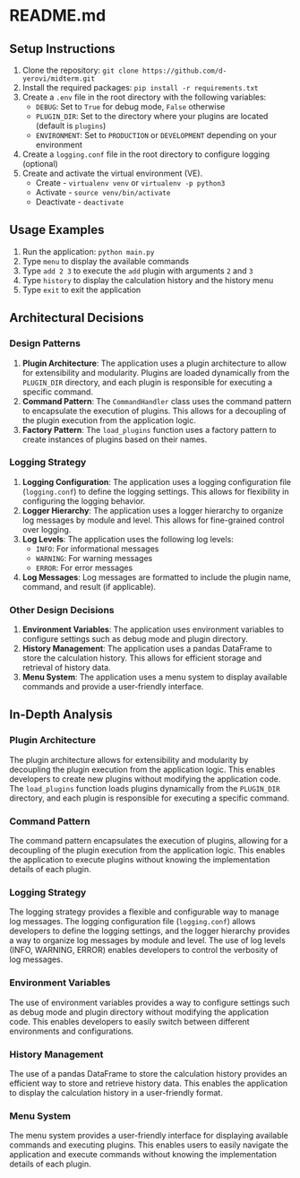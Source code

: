 **README.md**
================

**Setup Instructions**
--------------------

1. Clone the repository: `git clone https://github.com/d-yerovi/midterm.git`
2. Install the required packages: `pip install -r requirements.txt`
3. Create a `.env` file in the root directory with the following variables:
	* `DEBUG`: Set to `True` for debug mode, `False` otherwise
	* `PLUGIN_DIR`: Set to the directory where your plugins are located (default is `plugins`)
	* `ENVIRONMENT`: Set to `PRODUCTION` or `DEVELOPMENT` depending on your environment
4. Create a `logging.conf` file in the root directory to configure logging (optional)
5. Create and activate the virtual environment (VE).
    * Create - `virtualenv venv` or `virtualenv -p python3`
    * Activate - `source venv/bin/activate`
    * Deactivate - `deactivate` 

**Usage Examples**
-----------------

1. Run the application: `python main.py`
2. Type `menu` to display the available commands
3. Type `add 2 3` to execute the `add` plugin with arguments `2` and `3`
4. Type `history` to display the calculation history and the history menu
5. Type `exit` to exit the application

**Architectural Decisions**
-------------------------

### Design Patterns

1. **Plugin Architecture**: The application uses a plugin architecture to allow for extensibility and modularity. Plugins are loaded dynamically from the `PLUGIN_DIR` directory, and each plugin is responsible for executing a specific command.
2. **Command Pattern**: The `CommandHandler` class uses the command pattern to encapsulate the execution of plugins. This allows for a decoupling of the plugin execution from the application logic.
3. **Factory Pattern**: The `load_plugins` function uses a factory pattern to create instances of plugins based on their names.

### Logging Strategy

1. **Logging Configuration**: The application uses a logging configuration file (`logging.conf`) to define the logging settings. This allows for flexibility in configuring the logging behavior.
2. **Logger Hierarchy**: The application uses a logger hierarchy to organize log messages by module and level. This allows for fine-grained control over logging.
3. **Log Levels**: The application uses the following log levels:
	* `INFO`: For informational messages
	* `WARNING`: For warning messages
	* `ERROR`: For error messages
4. **Log Messages**: Log messages are formatted to include the plugin name, command, and result (if applicable).

### Other Design Decisions

1. **Environment Variables**: The application uses environment variables to configure settings such as debug mode and plugin directory.
2. **History Management**: The application uses a pandas DataFrame to store the calculation history. This allows for efficient storage and retrieval of history data.
3. **Menu System**: The application uses a menu system to display available commands and provide a user-friendly interface.

**In-Depth Analysis**
---------------------

### Plugin Architecture

The plugin architecture allows for extensibility and modularity by decoupling the plugin execution from the application logic. This enables developers to create new plugins without modifying the application code. The `load_plugins` function loads plugins dynamically from the `PLUGIN_DIR` directory, and each plugin is responsible for executing a specific command.

### Command Pattern

The command pattern encapsulates the execution of plugins, allowing for a decoupling of the plugin execution from the application logic. This enables the application to execute plugins without knowing the implementation details of each plugin.

### Logging Strategy

The logging strategy provides a flexible and configurable way to manage log messages. The logging configuration file (`logging.conf`) allows developers to define the logging settings, and the logger hierarchy provides a way to organize log messages by module and level. The use of log levels (INFO, WARNING, ERROR) enables developers to control the verbosity of log messages.

### Environment Variables

The use of environment variables provides a way to configure settings such as debug mode and plugin directory without modifying the application code. This enables developers to easily switch between different environments and configurations.

### History Management

The use of a pandas DataFrame to store the calculation history provides an efficient way to store and retrieve history data. This enables the application to display the calculation history in a user-friendly format.

### Menu System

The menu system provides a user-friendly interface for displaying available commands and executing plugins. This enables users to easily navigate the application and execute commands without knowing the implementation details of each plugin.